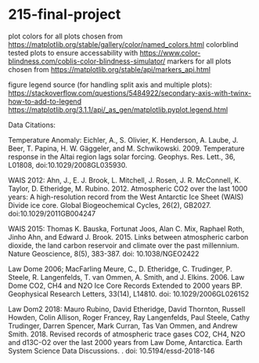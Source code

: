 # 215-final-project

plot colors for all plots chosen from https://matplotlib.org/stable/gallery/color/named_colors.html
colorblind tested plots to ensure accessability with https://www.color-blindness.com/coblis-color-blindness-simulator/
markers for all plots chosen from https://matplotlib.org/stable/api/markers_api.html

figure legend source (for handling split axis and multiple plots):
https://stackoverflow.com/questions/5484922/secondary-axis-with-twinx-how-to-add-to-legend
https://matplotlib.org/3.1.1/api/_as_gen/matplotlib.pyplot.legend.html


Data Citations:

Temperature Anomaly:
Eichler, A., S. Olivier, K. Henderson, A. Laube, J. Beer, T. Papina, H. W. Gäggeler, and M. Schwikowski. 2009. Temperature response in the Altai region lags solar forcing. Geophys. Res. Lett., 36, L01808, doi:10.1029/2008GL035930.

WAIS 2012:
Ahn, J., E. J. Brook, L. Mitchell, J. Rosen, J. R. McConnell, K. Taylor, D. Etheridge, M. Rubino. 2012. Atmospheric CO2 over the last 1000 years: A high-resolution record from the West Antarctic Ice Sheet (WAIS) Divide ice core. Global Biogeochemical Cycles, 26(2), GB2027. doi:10.1029/2011GB004247

WAIS 2015:
Thomas K. Bauska, Fortunat Joos, Alan C. Mix, Raphael Roth, Jinho Ahn, and Edward J. Brook. 2015. Links between atmospheric carbon dioxide, the land carbon reservoir and climate over the past millennium. Nature Geoscience, 8(5), 383-387. doi: 10.1038/NGEO2422

Law Dome 2006;
MacFarling Meure, C., D. Etheridge, C. Trudinger, P. Steele, R. Langenfelds, T. van Ommen, A. Smith, and J. Elkins. 2006. Law Dome CO2, CH4 and N2O Ice Core Records Extended to 2000 years BP. Geophysical Research Letters, 33(14), L14810. doi: 10.1029/2006GL026152

Law Dom2 2018: 
Mauro Rubino, David Etheridge, David Thornton, Russell Howden, Colin Allison, Roger Francey, Ray Langenfelds, Paul Steele, Cathy Trudinger, Darren Spencer, Mark Curran, Tas Van Ommen, and Andrew Smith. 2018. Revised records of atmospheric trace gases CO2, CH4, N2O and d13C-O2 over the last 2000 years from Law Dome, Antarctica. Earth System Science Data Discussions. . doi: 10.5194/essd-2018-146